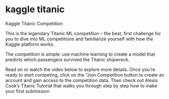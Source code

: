 # kaggle titanic
Kaggle Titanic Competition


This is the legendary Titanic ML competition – the best, first challenge for you to dive into ML competitions and familiarize yourself with how the Kaggle platform works.

The competition is simple: use machine learning to create a model that predicts which passengers survived the Titanic shipwreck.

Read on or watch the video below to explore more details. Once you’re ready to start competing, click on the "Join Competition button to create an account and gain access to the competition data. Then check out Alexis Cook’s Titanic Tutorial that walks you through step by step how to make your first submission
